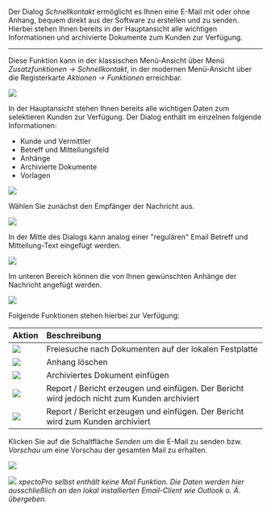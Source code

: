 Der Dialog *Schnellkontakt* ermöglicht es Ihnen eine E-Mail mit oder ohne Anhang, bequem direkt aus der Software zu erstellen und zu senden. Hierbei stehen Ihnen bereits in der Hauptansicht alle wichtigen Informationen und archivierte Dokumente zum Kunden zur Verfügung.

----------

Diese Funktion kann in der klassischen Menü-Ansicht über Menü *Zusatzfunktionen → Schnellkontakt*,
in der modernen Menü-Ansicht über die Registerkarte *Aktionen -> Funktionen* erreichbar.

![](http://xpecto.github.io/docs/xpecto/Funktionen/Schnellkontakt/Schnellkontakt_Menue.png)

In der Hauptansicht stehen Ihnen bereits alle wichtigen Daten zum selektieren Kunden zur Verfügung. Der Dialog enthält im einzelnen folgende Informationen:

 - Kunde und Vermittler 
 - Betreff und Mitteilungsfeld
 - Anhänge
 - Archivierte Dokumente
 - Vorlagen

![](http://xpecto.github.io/docs/xpecto/Funktionen/Schnellkontakt/Schnellkontakt_Main.png)

Wählen Sie zunächst den Empfänger der Nachricht aus.

![](http://xpecto.github.io/docs/xpecto/Funktionen/Schnellkontakt/Schnellkontakt_Empfaenger.png)

In der Mitte des Dialogs kann analog einer "regulären" Email Betreff und Mitteilung-Text eingefügt werden.

![](http://xpecto.github.io/docs/xpecto/Funktionen/Schnellkontakt/Schnellkontakt_Betreff.png)

Im unteren Bereich können die von Ihnen gewünschten Anhänge der Nachricht angefügt werden.

![](http://xpecto.github.io/docs/xpecto/Funktionen/Schnellkontakt/Schnellkontakt_Anhaenge.png)

Folgende Funktionen stehen hierbei zur Verfügung:

|  Aktion            |    Beschreibung  |   
| ------------- |:-------------| 
| ![](http://xpecto.github.io/docs/xpecto/Funktionen/Schnellkontakt/Freisuche.png)      | Freiesuche nach Dokumenten auf der lokalen Festplatte| 
|  ![](http://xpecto.github.io/docs/xpecto/Funktionen/Schnellkontakt/Anhang_loeschen.png)     | Anhang löschen| 
| ![](http://xpecto.github.io/docs/xpecto/Funktionen/Schnellkontakt/Einfuegen.png)      | Archiviertes Dokument einfügen | 
| ![](http://xpecto.github.io/docs/xpecto/Funktionen/Schnellkontakt/Druck_ohne_Archivierung.png)    | Report / Bericht erzeugen und einfügen. Der Bericht wird jedoch nicht zum Kunden archiviert | 
|![](http://xpecto.github.io/docs/xpecto/Funktionen/Schnellkontakt/Druck_Archivierung.png)|Report / Bericht erzeugen und einfügen. Der Bericht wird zum Kunden archiviert |


Klicken Sie auf die Schaltfläche *Senden* um die E-Mail zu senden bzw. *Vorschau* um eine Vorschau der gesamten Mail zu erhalten. 

![](http://xpecto.github.io/docs/xpecto/Funktionen/Schnellkontakt/Schnellkontakt_Senden.png)


![](http://xpecto.github.io/docs/xpecto/Grafiken/gr_gluehbirne.jpg) *xpectoPro selbst enthält keine Mail Funktion. Die Daten werden hier ausschließlich an den lokal installierten Email-Client wie Outlook o. Ä. übergeben.* 




